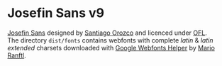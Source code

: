 # Josefin Sans v9
[Josefin Sans](https://fonts.google.com/specimen/Josefin+Sans?selection.family=Josefin+Sans:100,100i,300,300i,400,400i,600,600i,700,700i) designed by [Santiago Orozco](https://twitter.com/sannorozco) and licenced under [OFL](http://scripts.sil.org/OFL_web).  
The directory `dist/fonts` contains webfonts with complete _latin_ & _latin extended_ charsets downloaded with [Google Webfonts Helper](https://google-webfonts-helper.herokuapp.com/fonts/josefin-sans?subsets=latin,latin-ext) by [Mario Ranftl](https://github.com/majodev).
